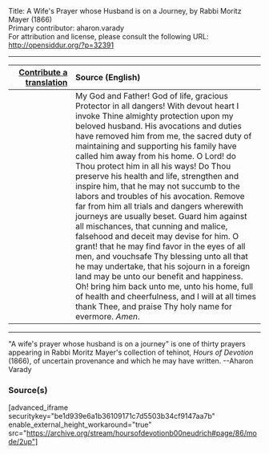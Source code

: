<html>
<head></head>
<body>
Title: A Wife's Prayer whose Husband is on a Journey, by Rabbi Moritz Mayer (1866)<br />
Primary contributor: aharon.varady<br />
For attribution and license, please consult the following URL: <a href="http://opensiddur.org/?p=32391">http://opensiddur.org/?p=32391</a>
<p />
<hr />

<table style="margin-left: auto;margin-right: auto;" class="draggable">
<thead><tr><th id="x" style="text-align: right;"><a href="/contributing/upload/">Contribute a translation</a></th><th style="text-align: left;">Source (English)</th></tr></thead>
<tbody>
<tr><td style="vertical-align:top;" width="25%">
<div class="liturgy"><span lang="he">

</span></div></td>
 
<td style="vertical-align:top;">
<div class="english">
My God and Father! God of life, gracious Protector in all dangers! With devout heart I invoke Thine almighty protection upon my beloved husband. His avocations and duties have removed him from me, the sacred duty of maintaining and supporting his family have called him away from his home. O Lord! do Thou protect him in all his ways! Do Thou preserve his health and life, strengthen and inspire him, that he may not succumb to the labors and troubles of his avocation. Remove far from him all trials and dangers wherewith journeys are usually beset. Guard him against all mischances, that cunning and malice, falsehood and deceit may devise for him. O grant! that he may find favor in the eyes of all men, and vouchsafe Thy blessing unto all that he may undertake, that his sojourn in a foreign land may be unto our benefit and happiness. Oh! bring him back unto me, unto his home, full of health and cheerfulness, and I will at all times thank Thee, and praise Thy holy name for evermore. <em>Amen</em>. 
</div></td></tr>
</tbody></table>

<hr />

"A wife's prayer whose husband is on a journey" is one of thirty prayers appearing in Rabbi Moritz Mayer's collection of tehinot, <em>Hours of Devotion</em> (1866), of uncertain provenance and which he may have written. --Aharon Varady

<h3>Source(s)</h3>

[advanced_iframe securitykey="be1d939e6a1b36109171c7d5503b34cf9147aa7b" enable_external_height_workaround="true" src="https://archive.org/stream/hoursofdevotionb00neudrich#page/86/mode/2up"]

&nbsp;
</body>
</html>